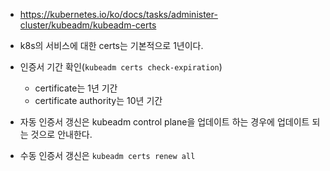 - https://kubernetes.io/ko/docs/tasks/administer-cluster/kubeadm/kubeadm-certs

- k8s의 서비스에 대한 certs는 기본적으로 1년이다.
- 인증서 기간 확인(`kubeadm certs check-expiration`)
    - certificate는 1년 기간
    - certificate authority는 10년 기간

- 자동 인증서 갱신은 kubeadm control plane을 업데이트 하는 경우에 업데이트 되는 것으로 안내한다.
- 수동 인증서 갱신은 `kubeadm certs renew all`
